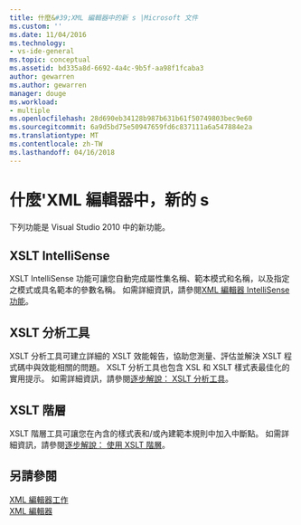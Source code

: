 ```yaml
---
title: 什麼&#39;XML 編輯器中的新 s |Microsoft 文件
ms.custom: ''
ms.date: 11/04/2016
ms.technology:
- vs-ide-general
ms.topic: conceptual
ms.assetid: bd335a8d-6692-4a4c-9b5f-aa98f1fcaba3
author: gewarren
ms.author: gewarren
manager: douge
ms.workload:
- multiple
ms.openlocfilehash: 28d690eb34128b987b631b61f50749803bec9e60
ms.sourcegitcommit: 6a9d5bd75e50947659fd6c837111a6a547884e2a
ms.translationtype: MT
ms.contentlocale: zh-TW
ms.lasthandoff: 04/16/2018
---
```

# <a name="what39s-new-in-the-xml-editor"></a>什麼&#39;XML 編輯器中，新的 s
下列功能是 Visual Studio 2010 中的新功能。  
  
## <a name="xslt-intellisense"></a>XSLT IntelliSense  
 XSLT IntelliSense 功能可讓您自動完成屬性集名稱、範本模式和名稱，以及指定之模式或具名範本的參數名稱。 如需詳細資訊，請參閱[XML 編輯器 IntelliSense 功能](../xml-tools/xml-editor-intellisense-features.md)。  
  
## <a name="xslt-profiler"></a>XSLT 分析工具  
 XSLT 分析工具可建立詳細的 XSLT 效能報告，協助您測量、評估並解決 XSLT 程式碼中與效能相關的問題。 XSLT 分析工具也包含 XSL 和 XSLT 樣式表最佳化的實用提示。 如需詳細資訊，請參閱[逐步解說： XSLT 分析工具](../xml-tools/walkthrough-xslt-profiler.md)。  
  
## <a name="xslt-hierarchy"></a>XSLT 階層  
 XSLT 階層工具可讓您在內含的樣式表和/或內建範本規則中加入中斷點。 如需詳細資訊，請參閱[逐步解說： 使用 XSLT 階層](../xml-tools/walkthrough-using-xslt-hierarchy.md)。  
  
## <a name="see-also"></a>另請參閱  
 [XML 編輯器工作](../xml-tools/xml-editor-tasks.md)   
 [XML 編輯器](../xml-tools/xml-editor.md)